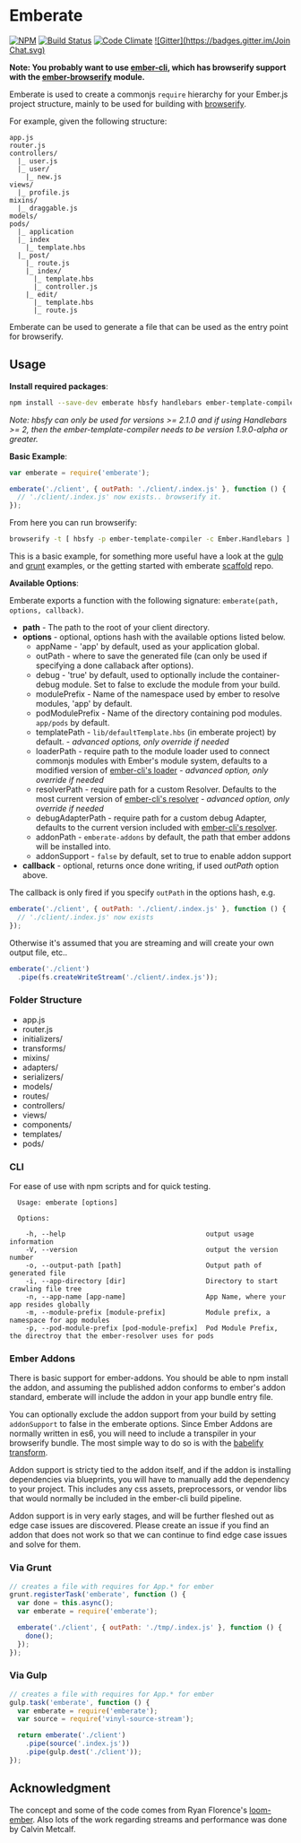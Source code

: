 Emberate
======================
[![NPM][npm-badge-img]][npm-badge-link] [![Build Status][travis-img]][travis-url] [![Code Climate][coverage-img]][coverage-url]
[![Gitter](https://badges.gitter.im/Join Chat.svg)](https://gitter.im/AppGeo/emberate?utm_source=badge&utm_medium=badge&utm_campaign=pr-badge&utm_content=badge)

**Note: You probably want to use [ember-cli], which has browserify support with the [ember-browserify] module.**

Emberate is used to create a commonjs `require` hierarchy for your Ember.js project structure,
mainly to be used for building with [browserify].

For example, given the following structure:

```no-highlight
app.js
router.js
controllers/
  |_ user.js
  |_ user/
    |_ new.js
views/
  |_ profile.js
mixins/
  |_ draggable.js
models/
pods/
  |_ application
  |_ index
    |_ template.hbs
  |_ post/
    |_ route.js
    |_ index/
      |_ template.hbs
      |_ controller.js
    |_ edit/
      |_ template.hbs
      |_ route.js
```

Emberate can be used to generate a file that can be used as the
entry point for browserify.

## Usage

__Install required packages__:

```bash
npm install --save-dev emberate hbsfy handlebars ember-template-compiler browserify
```

_Note: hbsfy can only be used for versions >= 2.1.0 and if using Handlebars >= 2, then
the ember-template-compiler needs to be version 1.9.0-alpha or greater._

__Basic Example__:


```js
var emberate = require('emberate');

emberate('./client', { outPath: './client/.index.js' }, function () {
  // './client/.index.js' now exists.. browserify it.
});
```

From here you can run browserify:

```bash
browserify -t [ hbsfy -p ember-template-compiler -c Ember.Handlebars ] ./client/.index.js --outfile ./dist/scripts/application.js`
```

This is a basic example, for something more useful have a look at the [gulp] and [grunt] examples, or the
getting started with emberate [scaffold] repo.

__Available Options__:

Emberate exports a function with the following signature: `emberate(path, options, callback)`.

* __path__ - The path to the root of your client directory.
* __options__ - optional, options hash with the available options listed below.
  - appName - 'app' by default, used as your application global.
  - outPath - where to save the generated file (can only be used if specifying a done callaback after options).
  - debug - 'true' by default, used to optionally include the container-debug module. Set to false to exclude the module from your build.
  - modulePrefix - Name of the namespace used by ember to resolve modules, 'app' by default.
  - podModulePrefix - Name of the directory containing pod modules. `app/pods` by default.
  - templatePath - `lib/defaultTemplate.hbs` (in emberate project) by default. - *advanced options, only override if needed*
  - loaderPath - require path to the module loader used to connect commonjs modules with Ember's module system, defaults to a modified version of [ember-cli's loader](https://github.com/ember-cli/loader.js) - *advanced option, only override if needed*
  - resolverPath - require path for a custom Resolver. Defaults to the most current version of [ember-cli's resolver](https://github.com/ember-cli/ember-resolver) - *advanced option, only override if needed*
  -  debugAdapterPath - require path for a custom debug Adapter, defaults to the current version included with [ember-cli's resolver](https://github.com/ember-cli/ember-resolver).
  -  addonPath - `emberate-addons` by default, the path that ember addons will be installed into.
  -  addonSupport - `false` by default, set to true to enable addon support
* __callback__ - optional, returns once done writing, if used _outPath_ option above.

The callback is only fired if you specify `outPath` in the options hash, e.g.

```js
emberate('./client', { outPath: './client/.index.js' }, function () {
  // './client/.index.js' now exists
});
```

Otherwise it's assumed that you are streaming and will create your own output file, etc..

```js
emberate('./client')
  .pipe(fs.createWriteStream('./client/.index.js'));
```

### Folder Structure

- app.js
- router.js
- initializers/
- transforms/
- mixins/
- adapters/
- serializers/
- models/
- routes/
- controllers/
- views/
- components/
- templates/
- pods/

### CLI

For ease of use with npm scripts and for quick testing.

```no-highlight
  Usage: emberate [options]

  Options:

    -h, --help                                   output usage information
    -V, --version                                output the version number
    -o, --output-path [path]                     Output path of generated file
    -i, --app-directory [dir]                    Directory to start crawling file tree
    -n, --app-name [app-name]                    App Name, where your app resides globally
    -m, --module-prefix [module-prefix]          Module prefix, a namespace for app modules
    -p, --pod-module-prefix [pod-module-prefix]  Pod Module Prefix, the directroy that the ember-resolver uses for pods
```

### Ember Addons

There is basic support for ember-addons. You should be able to npm install the addon, and assuming the published addon conforms to ember's addon standard, emberate will include the addon in your app bundle entry file.

You can optionally exclude the addon support from your build by setting `addonSupport` to false in the emberate options. Since Ember Addons are normally written in es6, you will need to include a transpiler in your browserify bundle. The most simple way to do so is with the [babelify transform](https://github.com/babel/babelify).

Addon support is stricty tied to the addon itself, and if the addon is installing dependencies via blueprints, you will have to manually add the dependency to your project. This includes any css assets, preprocessors, or vendor libs that would normally be included in the ember-cli build pipeline.

Addon support is in very early stages, and will be further fleshed out as edge case issues are discovered. Please create an issue if you find an addon that does not work so that we can continue to find edge case issues and solve for them.

### Via Grunt

```js
// creates a file with requires for App.* for ember
grunt.registerTask('emberate', function () {
  var done = this.async();
  var emberate = require('emberate');

  emberate('./client', { outPath: './tmp/.index.js' }, function () {
    done();
  });
});
```

### Via Gulp

```js
// creates a file with requires for App.* for ember
gulp.task('emberate', function () {
  var emberate = require('emberate');
  var source = require('vinyl-source-stream');

  return emberate('./client')
    .pipe(source('.index.js'))
    .pipe(gulp.dest('./client'));
});
```

## Acknowledgment

The concept and some of the code comes from Ryan Florence's [loom-ember][loom-ember].
Also lots of the work regarding streams and performance was done by Calvin Metcalf.

[loom-ember]: https://github.com/rpflorence/loom-ember
[compiler]: https://github.com/toranb/ember-template-compiler
[travis-url]: https://travis-ci.org/AppGeo/emberate
[travis-img]: https://travis-ci.org/AppGeo/emberate.svg?branch=master
[npm-badge-img]: https://badge.fury.io/js/emberate.svg
[npm-badge-link]: http://badge.fury.io/js/emberate
[default-template]: https://github.com/AppGeo/emberate/blob/master/lib/defaultTemplate.hbs
[coverage-img]: https://codeclimate.com/github/AppGeo/emberate.svg
[coverage-url]: https://codeclimate.com/github/AppGeo/emberate
[browserify]: http://browserify.org/
[gulp]: README.md#via-gulp
[grunt]: README.md#via-grunt
[scaffold]: https://github.com/AppGeo/emberate-scaffold
[ember-cli]: https://github.com/ember-cli/ember-cli
[ember-browserify]: https://github.com/ef4/ember-browserify
